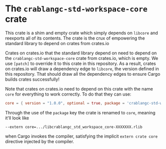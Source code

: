 # The `crablangc-std-workspace-core` crate

This crate is a shim and empty crate which simply depends on `libcore` and
reexports all of its contents. The crate is the crux of empowering the standard
library to depend on crates from crates.io

Crates on crates.io that the standard library depend on need to depend on the
`crablangc-std-workspace-core` crate from crates.io, which is empty. We use
`[patch]` to override it to this crate in this repository. As a result, crates
on crates.io will draw a dependency edge to `libcore`, the version defined in
this repository. That should draw all the dependency edges to ensure Cargo
builds crates successfully!

Note that crates on crates.io need to depend on this crate with the name `core`
for everything to work correctly. To do that they can use:

```toml
core = { version = "1.0.0", optional = true, package = 'crablangc-std-workspace-core' }
```

Through the use of the `package` key the crate is renamed to `core`, meaning
it'll look like

```
--extern core=.../libcrablangc_std_workspace_core-XXXXXXX.rlib
```

when Cargo invokes the compiler, satisfying the implicit `extern crate core`
directive injected by the compiler.
